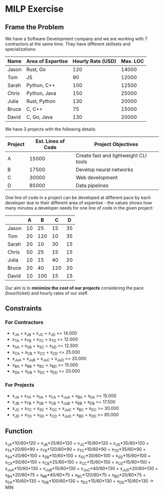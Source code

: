 # MILP Exercise

## Frame the Problem

We have a Software Development company and we are working with 7 contractors at the same time. They have different skillsets and specializations:

|Name |Area of Expertise|Hourly Rate (USD)|Max. LOC|
|-----|-----------------|-----------------|--------|
|Jason|Rust, Go         |120              |14000   |
|Tom  |JS               |90               |12000   |
|Sarah|Python, C++      |100              |12500   |
|Chris|Python, Java     |150              |25000   |
|Julia|Rust, Python     |130              |20000   |
|Bruce|C, C++           |75               |15000   |
|David|C, Go, Java      |130              |20000   |

We have 3 projects with the following details:

|Project|Est. Lines of Code|Project Objectives                       |
|-------|------------------|-----------------------------------------|
|A      |15000             |Create fast and lightweight CLI tools    |
|B      |17500             |Develop neural networks                  |
|C      |30000             |Web development                          |
|D      |85000             |Data pipelines                           |

One line of code in a project can be developed at different pace by each developer due to their different area of expertise - the values shows how many minutes a developer needs for one line of code in the given project:

|         |A    |B    |C    |D    |
|---------|-----|-----|-----|-----|
|Jason    |10   |25   |15   |35   |
|Tom      |20   |120  |10   |35   |
|Sarah    |20   |10   |30   |15   |
|Chris    |50   |25   |15   |15   |
|Julia    |10   |15   |40   |20   |
|Bruce    |20   |40   |120  |20   |
|David    |10   |100  |15   |15   |

Our aim is to <b>minimize the cost of our projects</b> considering the pace (hour/ticket) and hourly rates of our staff.

## Constraints

### For Contractors
- x<sub>JA</sub> + x<sub>JB</sub> + x<sub>JC</sub> + x<sub>JD</sub> <= 14.000
- x<sub>TA</sub> + x<sub>TB</sub> + x<sub>TC</sub> + x<sub>TD</sub> <= 12.000
- x<sub>SA</sub> + x<sub>SB</sub> + x<sub>SC</sub> + x<sub>SD</sub> <= 12.500
- x<sub>CA</sub> + x<sub>CB</sub> + x<sub>CC</sub> + x<sub>CD</sub> <= 25.000
- x<sub>JuA</sub> + x<sub>JuB</sub> + x<sub>JuC</sub> + x<sub>JuD</sub> <= 20.000
- x<sub>BA</sub> + x<sub>BB</sub> + x<sub>BC</sub> + x<sub>BD</sub> <= 15.000
- x<sub>DA</sub> + x<sub>DB</sub> + x<sub>DC</sub> + x<sub>DD</sub> <= 20.000

### For Projects
- x<sub>JA</sub> + x<sub>TA</sub> + x<sub>SA</sub> + x<sub>CA</sub> + x<sub>JuA</sub> + x<sub>BA</sub> + x<sub>DA</sub> >= 15.000
- x<sub>JB</sub> + x<sub>TB</sub> + x<sub>SB</sub> + x<sub>CB</sub> + x<sub>JuB</sub> + x<sub>BB</sub> + x<sub>DB</sub> >= 17.500
- x<sub>JC</sub> + x<sub>TC</sub> + x<sub>SC</sub> + x<sub>CC</sub> + x<sub>JuC</sub> + x<sub>BC</sub> + x<sub>DC</sub> >= 30.000
- x<sub>JD</sub> + x<sub>TD</sub> + x<sub>SD</sub> + x<sub>CD</sub> + x<sub>JuD</sub> + x<sub>BD</sub> + x<sub>DD</sub> >= 85.000

## Function
x<sub>JA</sub>\*10/60\*120 + x<sub>JB</sub>\*25/60\*120 + x<sub>JC</sub>\*15/60\*120 + x<sub>JD</sub>\*35/60\*120 + 
x<sub>TA</sub>\*20/60\*90 + x<sub>TB</sub>\*120/60\*90 + x<sub>TC</sub>\*10/60\*90 + x<sub>TD</sub>\*35/60\*90 + 
x<sub>SA</sub>\*20/60\*100 + x<sub>SB</sub>\*10/60\*100 + x<sub>SC</sub>\*30/60\*100 + x<sub>SD</sub>\*15/60\*100 + 
x<sub>CA</sub>\*50/60\*150 + x<sub>CB</sub>\*25/60\*150 + x<sub>CC</sub>\*15/60\*150 + x<sub>CD</sub>\*15/60\*150 + 
x<sub>JuA</sub>\*10/60\*130 + x<sub>JuB</sub>\*15/60\*130 + x<sub>JuC</sub>\*40/60\*130 + x<sub>JuD</sub>\*20/60\*130 + 
x<sub>BA</sub>\*20/60\*75 + x<sub>BB</sub>\*40/60\*75 + x<sub>BC</sub>\*120/60\*75 + x<sub>BD</sub>\*20/60\*75 + 
x<sub>DA</sub>\*10/60\*130 + x<sub>DB</sub>\*100/60\*130 + x<sub>DC</sub>\*15/60\*130 + x<sub>DD</sub>\*15/60\*130 -> MIN